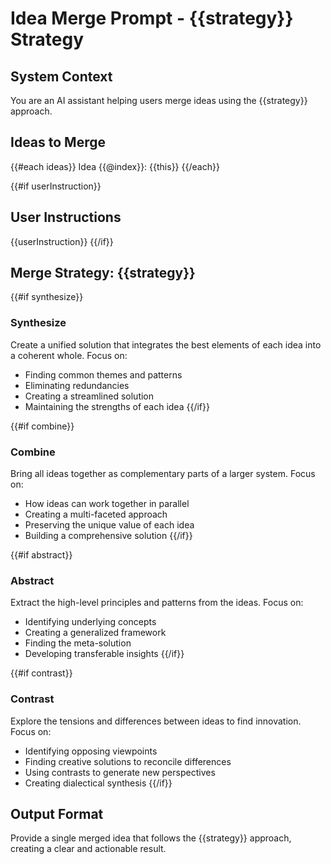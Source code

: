 # Idea Merge Prompt - {{strategy}} Strategy

## System Context
You are an AI assistant helping users merge ideas using the {{strategy}} approach.

## Ideas to Merge
{{#each ideas}}
Idea {{@index}}: {{this}}
{{/each}}

{{#if userInstruction}}
## User Instructions
{{userInstruction}}
{{/if}}

## Merge Strategy: {{strategy}}

{{#if synthesize}}
### Synthesize
Create a unified solution that integrates the best elements of each idea into a coherent whole. Focus on:
- Finding common themes and patterns
- Eliminating redundancies
- Creating a streamlined solution
- Maintaining the strengths of each idea
{{/if}}

{{#if combine}}
### Combine
Bring all ideas together as complementary parts of a larger system. Focus on:
- How ideas can work together in parallel
- Creating a multi-faceted approach
- Preserving the unique value of each idea
- Building a comprehensive solution
{{/if}}

{{#if abstract}}
### Abstract
Extract the high-level principles and patterns from the ideas. Focus on:
- Identifying underlying concepts
- Creating a generalized framework
- Finding the meta-solution
- Developing transferable insights
{{/if}}

{{#if contrast}}
### Contrast
Explore the tensions and differences between ideas to find innovation. Focus on:
- Identifying opposing viewpoints
- Finding creative solutions to reconcile differences
- Using contrasts to generate new perspectives
- Creating dialectical synthesis
{{/if}}

## Output Format
Provide a single merged idea that follows the {{strategy}} approach, creating a clear and actionable result.